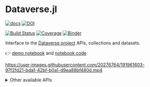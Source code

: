 # Dataverse.jl

[![docs](https://img.shields.io/badge/pkg-documentation-blue.svg)](https://gdcc.github.io/Dataverse.jl/dev/)
[![DOI](https://zenodo.org/badge/260379066.svg)](https://doi.org/10.5281/zenodo.6665834)

[![Build Status](https://github.com/gdcc/Dataverse.jl/actions/workflows/CI.yml/badge.svg?branch=main)](https://github.com/gdcc/Dataverse.jl/actions/workflows/CI.yml?query=branch%3Amain)
[![Coverage](https://codecov.io/gh/gdcc/Dataverse.jl/branch/main/graph/badge.svg)](https://codecov.io/gh/gdcc/Dataverse.jl)
[![Binder](https://mybinder.org/badge_logo.svg)](https://mybinder.org/v2/gh/gdcc/Dataverse.jl/HEAD)

Interface to the [Dataverse project](https://dataverse.org) APIs, collections and datasets.

👉 [demo notebook](https://gdcc.github.io/Dataverse.jl/dev/notebook.html) and [notebook code](https://github.com/gdcc/Dataverse.jl/blob/main/docs/src/notebook.jl)

https://user-images.githubusercontent.com/20276764/191961603-97f2fd21-bda1-42bf-b0a1-d9ea88bf480d.mp4

<details>
 <summary> Other available APIs </summary>
<p>

- <https://demo.dataverse.org>
- <https://pydataverse.readthedocs.io/en/latest/index.html>
- <https://guides.dataverse.org/en/5.11/api/index.html>

</p>
</details>
